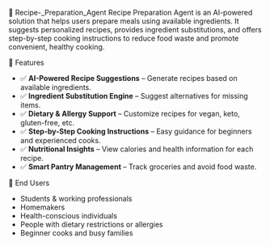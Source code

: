 🍳 Recipe-_Preparation_Agent
Recipe Preparation Agent is an AI-powered solution that helps users prepare meals using available ingredients. It suggests personalized recipes, provides ingredient substitutions, and offers step-by-step cooking instructions to reduce food waste and promote convenient, healthy cooking.

🚀 Features
- ✅ **AI-Powered Recipe Suggestions** – Generate recipes based on available ingredients.  
- ✅ **Ingredient Substitution Engine** – Suggest alternatives for missing items.  
- ✅ **Dietary & Allergy Support** – Customize recipes for vegan, keto, gluten-free, etc.  
- ✅ **Step-by-Step Cooking Instructions** – Easy guidance for beginners and experienced cooks.  
- ✅ **Nutritional Insights** – View calories and health information for each recipe.  
- ✅ **Smart Pantry Management** – Track groceries and avoid food waste.

🎯 End Users
- Students & working professionals  
- Homemakers  
- Health-conscious individuals  
- People with dietary restrictions or allergies  
- Beginner cooks and busy families 
